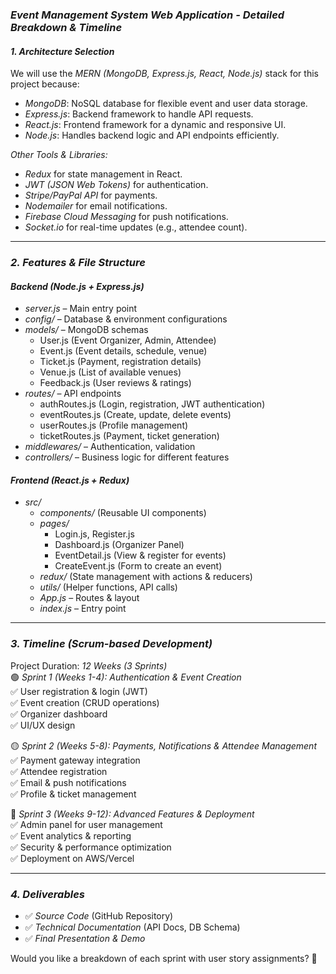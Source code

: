 ### _Event Management System Web Application - Detailed Breakdown & Timeline_

#### _1. Architecture Selection_

We will use the _MERN (MongoDB, Express.js, React, Node.js)_ stack for this project because:

- _MongoDB_: NoSQL database for flexible event and user data storage.
- _Express.js_: Backend framework to handle API requests.
- _React.js_: Frontend framework for a dynamic and responsive UI.
- _Node.js_: Handles backend logic and API endpoints efficiently.

_Other Tools & Libraries:_

- _Redux_ for state management in React.
- _JWT (JSON Web Tokens)_ for authentication.
- _Stripe/PayPal API_ for payments.
- _Nodemailer_ for email notifications.
- _Firebase Cloud Messaging_ for push notifications.
- _Socket.io_ for real-time updates (e.g., attendee count).

---

### _2. Features & File Structure_

#### _Backend (Node.js + Express.js)_

- _server.js_ – Main entry point
- _config/_ – Database & environment configurations
- _models/_ – MongoDB schemas
  - User.js (Event Organizer, Admin, Attendee)
  - Event.js (Event details, schedule, venue)
  - Ticket.js (Payment, registration details)
  - Venue.js (List of available venues)
  - Feedback.js (User reviews & ratings)
- _routes/_ – API endpoints
  - authRoutes.js (Login, registration, JWT authentication)
  - eventRoutes.js (Create, update, delete events)
  - userRoutes.js (Profile management)
  - ticketRoutes.js (Payment, ticket generation)
- _middlewares/_ – Authentication, validation
- _controllers/_ – Business logic for different features

#### _Frontend (React.js + Redux)_

- _src/_
  - _components/_ (Reusable UI components)
  - _pages/_
    - Login.js, Register.js
    - Dashboard.js (Organizer Panel)
    - EventDetail.js (View & register for events)
    - CreateEvent.js (Form to create an event)
  - _redux/_ (State management with actions & reducers)
  - _utils/_ (Helper functions, API calls)
  - _App.js_ – Routes & layout
  - _index.js_ – Entry point

---

### _3. Timeline (Scrum-based Development)_

Project Duration: _12 Weeks (3 Sprints)_  
🟢 _Sprint 1 (Weeks 1-4): Authentication & Event Creation_  
✅ User registration & login (JWT)  
✅ Event creation (CRUD operations)  
✅ Organizer dashboard  
✅ UI/UX design

🟡 _Sprint 2 (Weeks 5-8): Payments, Notifications & Attendee Management_  
✅ Payment gateway integration  
✅ Attendee registration  
✅ Email & push notifications  
✅ Profile & ticket management

🔴 _Sprint 3 (Weeks 9-12): Advanced Features & Deployment_  
✅ Admin panel for user management  
✅ Event analytics & reporting  
✅ Security & performance optimization  
✅ Deployment on AWS/Vercel

---

### _4. Deliverables_

- ✅ _Source Code_ (GitHub Repository)
- ✅ _Technical Documentation_ (API Docs, DB Schema)
- ✅ _Final Presentation & Demo_

Would you like a breakdown of each sprint with user story assignments? 🚀
